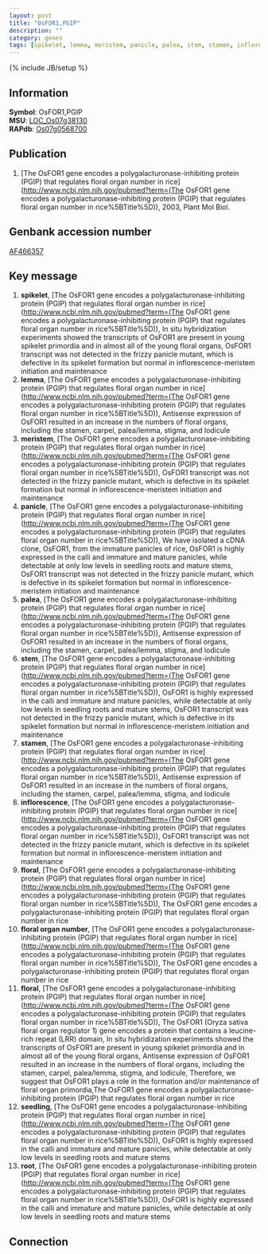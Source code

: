 ```yaml
---
layout: post
title: "OsFOR1,PGIP"
description: ""
category: genes
tags: [spikelet, lemma, meristem, panicle, palea, stem, stamen, inflorescence, floral, floral organ number, seedling, root]
---
```

{% include JB/setup %}

## Information
__Symbol__: OsFOR1,PGIP  
__MSU__: [LOC_Os07g38130](http://rice.plantbiology.msu.edu/cgi-bin/ORF_infopage.cgi?orf=LOC_Os07g38130)  
__RAPdb__: [Os07g0568700](http://rapdb.dna.affrc.go.jp/viewer/gbrowse_details/irgsp1?name=Os07g0568700)  

## Publication
1. [The OsFOR1 gene encodes a polygalacturonase-inhibiting protein (PGIP) that regulates floral organ number in rice](http://www.ncbi.nlm.nih.gov/pubmed?term=(The OsFOR1 gene encodes a polygalacturonase-inhibiting protein (PGIP) that regulates floral organ number in rice%5BTitle%5D)), 2003, Plant Mol Biol.

## Genbank accession number
[AF466357](http://www.ncbi.nlm.nih.gov/nuccore/AF466357)

## Key message
1. __spikelet__, [The OsFOR1 gene encodes a polygalacturonase-inhibiting protein (PGIP) that regulates floral organ number in rice](http://www.ncbi.nlm.nih.gov/pubmed?term=(The OsFOR1 gene encodes a polygalacturonase-inhibiting protein (PGIP) that regulates floral organ number in rice%5BTitle%5D)),  In situ hybridization experiments showed the transcripts of OsFOR1 are present in young spikelet primordia and in almost all of the young floral organs, OsFOR1 transcript was not detected in the frizzy panicle mutant, which is defective in its spikelet formation but normal in inflorescence-meristem initiation and maintenance
2. __lemma__, [The OsFOR1 gene encodes a polygalacturonase-inhibiting protein (PGIP) that regulates floral organ number in rice](http://www.ncbi.nlm.nih.gov/pubmed?term=(The OsFOR1 gene encodes a polygalacturonase-inhibiting protein (PGIP) that regulates floral organ number in rice%5BTitle%5D)),  Antisense expression of OsFOR1 resulted in an increase in the numbers of floral organs, including the stamen, carpel, palea/lemma, stigma, and lodicule
3. __meristem__, [The OsFOR1 gene encodes a polygalacturonase-inhibiting protein (PGIP) that regulates floral organ number in rice](http://www.ncbi.nlm.nih.gov/pubmed?term=(The OsFOR1 gene encodes a polygalacturonase-inhibiting protein (PGIP) that regulates floral organ number in rice%5BTitle%5D)),  OsFOR1 transcript was not detected in the frizzy panicle mutant, which is defective in its spikelet formation but normal in inflorescence-meristem initiation and maintenance
4. __panicle__, [The OsFOR1 gene encodes a polygalacturonase-inhibiting protein (PGIP) that regulates floral organ number in rice](http://www.ncbi.nlm.nih.gov/pubmed?term=(The OsFOR1 gene encodes a polygalacturonase-inhibiting protein (PGIP) that regulates floral organ number in rice%5BTitle%5D)), We have isolated a cDNA clone, OsFOR1, from the immature panicles of rice, OsFOR1 is highly expressed in the calli and immature and mature panicles, while detectable at only low levels in seedling roots and mature stems, OsFOR1 transcript was not detected in the frizzy panicle mutant, which is defective in its spikelet formation but normal in inflorescence-meristem initiation and maintenance
5. __palea__, [The OsFOR1 gene encodes a polygalacturonase-inhibiting protein (PGIP) that regulates floral organ number in rice](http://www.ncbi.nlm.nih.gov/pubmed?term=(The OsFOR1 gene encodes a polygalacturonase-inhibiting protein (PGIP) that regulates floral organ number in rice%5BTitle%5D)),  Antisense expression of OsFOR1 resulted in an increase in the numbers of floral organs, including the stamen, carpel, palea/lemma, stigma, and lodicule
6. __stem__, [The OsFOR1 gene encodes a polygalacturonase-inhibiting protein (PGIP) that regulates floral organ number in rice](http://www.ncbi.nlm.nih.gov/pubmed?term=(The OsFOR1 gene encodes a polygalacturonase-inhibiting protein (PGIP) that regulates floral organ number in rice%5BTitle%5D)),  OsFOR1 is highly expressed in the calli and immature and mature panicles, while detectable at only low levels in seedling roots and mature stems, OsFOR1 transcript was not detected in the frizzy panicle mutant, which is defective in its spikelet formation but normal in inflorescence-meristem initiation and maintenance
7. __stamen__, [The OsFOR1 gene encodes a polygalacturonase-inhibiting protein (PGIP) that regulates floral organ number in rice](http://www.ncbi.nlm.nih.gov/pubmed?term=(The OsFOR1 gene encodes a polygalacturonase-inhibiting protein (PGIP) that regulates floral organ number in rice%5BTitle%5D)),  Antisense expression of OsFOR1 resulted in an increase in the numbers of floral organs, including the stamen, carpel, palea/lemma, stigma, and lodicule
8. __inflorescence__, [The OsFOR1 gene encodes a polygalacturonase-inhibiting protein (PGIP) that regulates floral organ number in rice](http://www.ncbi.nlm.nih.gov/pubmed?term=(The OsFOR1 gene encodes a polygalacturonase-inhibiting protein (PGIP) that regulates floral organ number in rice%5BTitle%5D)),  OsFOR1 transcript was not detected in the frizzy panicle mutant, which is defective in its spikelet formation but normal in inflorescence-meristem initiation and maintenance
9. __floral__, [The OsFOR1 gene encodes a polygalacturonase-inhibiting protein (PGIP) that regulates floral organ number in rice](http://www.ncbi.nlm.nih.gov/pubmed?term=(The OsFOR1 gene encodes a polygalacturonase-inhibiting protein (PGIP) that regulates floral organ number in rice%5BTitle%5D)), The OsFOR1 gene encodes a polygalacturonase-inhibiting protein (PGIP) that regulates floral organ number in rice
10. __floral organ number__, [The OsFOR1 gene encodes a polygalacturonase-inhibiting protein (PGIP) that regulates floral organ number in rice](http://www.ncbi.nlm.nih.gov/pubmed?term=(The OsFOR1 gene encodes a polygalacturonase-inhibiting protein (PGIP) that regulates floral organ number in rice%5BTitle%5D)), The OsFOR1 gene encodes a polygalacturonase-inhibiting protein (PGIP) that regulates floral organ number in rice
11. __floral__, [The OsFOR1 gene encodes a polygalacturonase-inhibiting protein (PGIP) that regulates floral organ number in rice](http://www.ncbi.nlm.nih.gov/pubmed?term=(The OsFOR1 gene encodes a polygalacturonase-inhibiting protein (PGIP) that regulates floral organ number in rice%5BTitle%5D)),  The OsFOR1 (Oryza sativa floral organ regulator 1) gene encodes a protein that contains a leucine-rich repeat (LRR) domain, In situ hybridization experiments showed the transcripts of OsFOR1 are present in young spikelet primordia and in almost all of the young floral organs, Antisense expression of OsFOR1 resulted in an increase in the numbers of floral organs, including the stamen, carpel, palea/lemma, stigma, and lodicule, Therefore, we suggest that OsFOR1 plays a role in the formation and/or maintenance of floral organ primordia,The OsFOR1 gene encodes a polygalacturonase-inhibiting protein (PGIP) that regulates floral organ number in rice
12. __seedling__, [The OsFOR1 gene encodes a polygalacturonase-inhibiting protein (PGIP) that regulates floral organ number in rice](http://www.ncbi.nlm.nih.gov/pubmed?term=(The OsFOR1 gene encodes a polygalacturonase-inhibiting protein (PGIP) that regulates floral organ number in rice%5BTitle%5D)),  OsFOR1 is highly expressed in the calli and immature and mature panicles, while detectable at only low levels in seedling roots and mature stems
13. __root__, [The OsFOR1 gene encodes a polygalacturonase-inhibiting protein (PGIP) that regulates floral organ number in rice](http://www.ncbi.nlm.nih.gov/pubmed?term=(The OsFOR1 gene encodes a polygalacturonase-inhibiting protein (PGIP) that regulates floral organ number in rice%5BTitle%5D)),  OsFOR1 is highly expressed in the calli and immature and mature panicles, while detectable at only low levels in seedling roots and mature stems

## Connection


